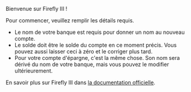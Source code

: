 Bienvenue sur Firefly III !

Pour commencer, veuillez remplir les détails requis.

* Le nom de votre banque est requis pour donner un nom au nouveau compte.
* Le solde doit être le solde du compte en ce moment précis. Vous pouvez aussi laisser ceci à zéro et le corriger plus tard.
* Pour votre compte d'épargne, c'est la même chose. Son nom sera dérivé du nom de votre banque, mais vous pouvez le modifier ultérieurement.

En savoir plus sur Firefly III dans [la documentation officielle](https://docs.firefly-iii.org/).